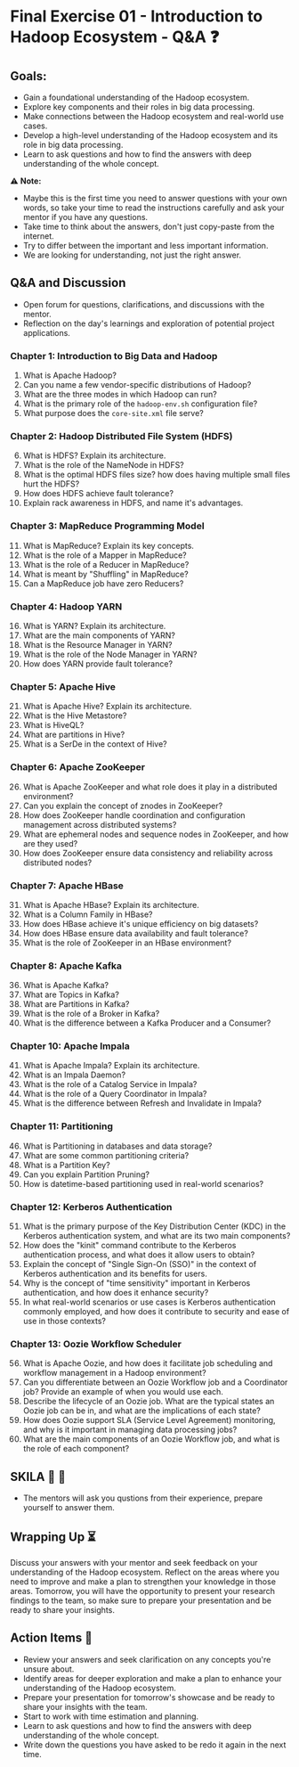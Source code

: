 # Final Exercise 01 - Introduction to Hadoop Ecosystem - Q&A :question:

## Goals:
- Gain a foundational understanding of the Hadoop ecosystem.
- Explore key components and their roles in big data processing.
- Make connections between the Hadoop ecosystem and real-world use cases.
- Develop a high-level understanding of the Hadoop ecosystem and its role in big data processing.
- Learn to ask questions and how to find the answers with deep understanding of the whole concept.

:warning: **Note:**
- Maybe this is the first time you need to answer questions with your own words, so take your time to read the instructions carefully and ask your mentor if you have any questions.
- Take time to think about the answers, don't just copy-paste from the internet.
- Try to differ between the important and less important information.
- We are looking for understanding, not just the right answer.

## Q&A and Discussion
- Open forum for questions, clarifications, and discussions with the mentor.
- Reflection on the day's learnings and exploration of potential project applications.

### Chapter 1: Introduction to Big Data and Hadoop

1.  What is Apache Hadoop?
2.  Can you name a few vendor-specific distributions of Hadoop?
3.  What are the three modes in which Hadoop can run?
4.  What is the primary role of the `hadoop-env.sh` configuration file?
5.  What purpose does the `core-site.xml` file serve?

### Chapter 2: Hadoop Distributed File System (HDFS)

6.  What is HDFS? Explain its architecture.
7.  What is the role of the NameNode in HDFS?
8.  What is the optimal HDFS files size? how does having multiple small files hurt the HDFS?
9.  How does HDFS achieve fault tolerance?
10.  Explain rack awareness in HDFS, and name it's advantages.

### Chapter 3: MapReduce Programming Model

11.  What is MapReduce? Explain its key concepts.
12.  What is the role of a Mapper in MapReduce?
13.  What is the role of a Reducer in MapReduce?
14.  What is meant by "Shuffling" in MapReduce?
15.  Can a MapReduce job have zero Reducers?

### Chapter 4: Hadoop YARN

16.  What is YARN? Explain its architecture.
17.  What are the main components of YARN?
18.  What is the Resource Manager in YARN?
19.  What is the role of the Node Manager in YARN?
20.  How does YARN provide fault tolerance?

### Chapter 5: Apache Hive

21.  What is Apache Hive? Explain its architecture.
22.  What is the Hive Metastore?
23.  What is HiveQL?
24.  What are partitions in Hive?
25.  What is a SerDe in the context of Hive?

### Chapter 6: Apache ZooKeeper

26.  What is Apache ZooKeeper and what role does it play in a distributed environment?
27.  Can you explain the concept of znodes in ZooKeeper?
28.  How does ZooKeeper handle coordination and configuration management across distributed systems?
29.  What are ephemeral nodes and sequence nodes in ZooKeeper, and how are they used?
30.  How does ZooKeeper ensure data consistency and reliability across distributed nodes?

### Chapter 7: Apache HBase

31.  What is Apache HBase? Explain its architecture.
32.  What is a Column Family in HBase?
33.  How does HBase achieve it's unique efficiency on big datasets?
34.  How does HBase ensure data availability and fault tolerance?
35.  What is the role of ZooKeeper in an HBase environment?

### Chapter 8: Apache Kafka

36.  What is Apache Kafka? 
37.  What are Topics in Kafka?
38.  What are Partitions in Kafka?
39.  What is the role of a Broker in Kafka?
40.  What is the difference between a Kafka Producer and a Consumer?

### Chapter 10: Apache Impala

41.  What is Apache Impala? Explain its architecture.
42.  What is an Impala Daemon?
43.  What is the role of a Catalog Service in Impala?
44.  What is the role of a Query Coordinator in Impala?
45.  What is the difference between Refresh and Invalidate in Impala?

### Chapter 11: Partitioning

46.  What is Partitioning in databases and data storage?
47.  What are some common partitioning criteria?
48.  What is a Partition Key?
49.  Can you explain Partition Pruning?
50.  How is datetime-based partitioning used in real-world scenarios?

### Chapter 12: Kerberos Authentication

51.  What is the primary purpose of the Key Distribution Center (KDC) in the Kerberos authentication system, and what are its two main components?
52.  How does the "kinit" command contribute to the Kerberos authentication process, and what does it allow users to obtain?
53.  Explain the concept of "Single Sign-On (SSO)" in the context of Kerberos authentication and its benefits for users.
54.  Why is the concept of "time sensitivity" important in Kerberos authentication, and how does it enhance security?
55.  In what real-world scenarios or use cases is Kerberos authentication commonly employed, and how does it contribute to security and ease of use in those contexts?

### Chapter 13: Oozie Workflow Scheduler

56.  What is Apache Oozie, and how does it facilitate job scheduling and workflow management in a Hadoop environment?
57.  Can you differentiate between an Oozie Workflow job and a Coordinator job? Provide an example of when you would use each.
58.  Describe the lifecycle of an Oozie job. What are the typical states an Oozie job can be in, and what are the implications of each state?
59.  How does Oozie support SLA (Service Level Agreement) monitoring, and why is it important in managing data processing jobs?
60.  What are the main components of an Oozie Workflow job, and what is the role of each component?

## SKILA :pinched_fingers: :boxing_glove:
- The mentors will ask you qustions from their experience, prepare yourself to answer them.

## Wrapping Up :hourglass_flowing_sand:
Discuss your answers with your mentor and seek feedback on your understanding of the Hadoop ecosystem. Reflect on the areas where you need to improve and make a plan to strengthen your knowledge in those areas. Tomorrow, you will have the opportunity to present your research findings to the team, so make sure to prepare your presentation and be ready to share your insights.

## Action Items :pencil:
- Review your answers and seek clarification on any concepts you're unsure about.
- Identify areas for deeper exploration and make a plan to enhance your understanding of the Hadoop ecosystem.
- Prepare your presentation for tomorrow's showcase and be ready to share your insights with the team.
- Start to work with time estimation and planning.
- Learn to ask questions and how to find the answers with deep understanding of the whole concept.
- Write down the questions you have asked to be redo it again in the next time.